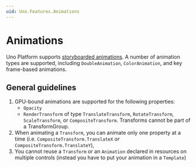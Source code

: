 ```yaml
---
uid: Uno.Features.Animations
---
```


# Animations

Uno Platform supports [storyboarded animations](https://learn.microsoft.com/windows/apps/design/motion/storyboarded-animations). A number of animation types are supported, including `DoubleAnimation`, `ColorAnimation`, and key frame-based animations.

## General guidelines

1. GPU-bound animations are supported for the following properties:
    * `Opacity`
    * `RenderTransform` of type `TranslateTransform`, `RotateTransform`, `ScaleTransform`, or `CompositeTransform`. Transforms cannot be part of a TransformGroup.
1. When animating a `Transform`, you can animate only one property at a time (i.e. `CompositeTransform.TranslateX` *or* `CompositeTransform.TranslateY`),
1. You cannot reuse a `Transform` or an `Animation` declared in resources on multiple controls (instead you have to put your animation in a `Template`)
